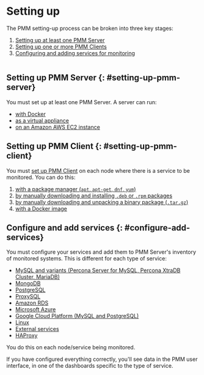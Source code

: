 # Setting up

The PMM setting-up process can be broken into three key stages:

1. [Setting up at least one PMM Server](#setting-up-pmm-server)
2. [Setting up one or more PMM Clients](#setting-up-pmm-client)
3. [Configuring and adding services for monitoring](#configure-add-services)

```plantuml source="_resources/diagrams/Setting-Up.puml"
```

## Setting up PMM Server {: #setting-up-pmm-server}

You must set up at least one PMM Server. A server can run:

- [with Docker](server/docker.md)
- [as a virtual appliance](server/virtual-appliance.md)
- [on an Amazon AWS EC2 instance](server/aws.md)

## Setting up PMM Client {: #setting-up-pmm-client}

You must [set up PMM Client](client/index.md) on each node where there is a service to be monitored. You can do this:

1. [with a package manager (`apt`, `apt-get`, `dnf`, `yum`)](client/index.md#package-manager)
1. [by manually downloading and installing `.deb` or `.rpm` packages](client/index.md#manual-package)
1. [by manually downloading and unpacking a binary package (`.tar.gz`)](client/index.md#binary-package)
1. [with a Docker image](client/index.md#docker)

## Configure and add services {: #configure-add-services}

You must configure your services and add them to PMM Server's inventory of monitored systems. This is different for each type of service:

- [MySQL and variants (Percona Server for MySQL, Percona XtraDB Cluster, MariaDB)](client/mysql.md)
- [MongoDB](client/mongodb.md)
- [PostgreSQL](client/postgresql.md)
- [ProxySQL](client/proxysql.md)
- [Amazon RDS](client/aws.md)
- [Microsoft Azure](client/azure.md)
- [Google Cloud Platform (MySQL and PostgreSQL)](client/google.md)
- [Linux](client/linux.md)
- [External services](client/external.md)
- [HAProxy](client/haproxy.md)

You do this on each node/service being monitored.

If you have configured everything correctly, you'll see data in the PMM user interface, in one of the dashboards specific to the type of service.
